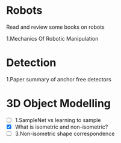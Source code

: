 # Robots
Read and review some books on robots

1.Mechanics Of Robotic Manipulation

# Detection
1.Paper summary of anchor free detectors

# 3D Object Modelling
- [ ] 1.SampleNet vs learning to sample  
- [x] What is isometric and non-isometric?
- [ ] 3.Non-isometric shape correspondence
